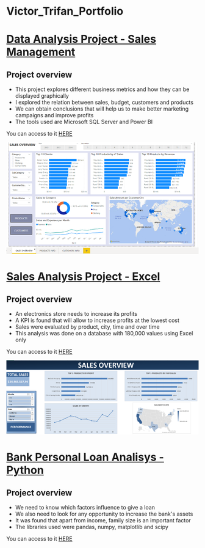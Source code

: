 # Victor_Trifan_Portfolio
# [Data Analysis Project - Sales Management](https://github.com/victort9/Data_Analysis_Project)
## Project overview
* This project explores different business metrics and how they can be displayed graphically
* I explored the relation between sales, budget, customers and products
* We can obtain conclusions that will help us to make better marketing campaigns and improve profits
* The tools used are Microsoft SQL Server and Power BI 

You can access to it [HERE]()

![](https://github.com/victort9/Victor_Trifan_Portfolio/blob/main/Images/Dashboard_Data_analysis.png)

# [Sales Analysis Project - Excel](https://github.com/victort9/Excel_Analysis_Project)
## Project overview
* An electronics store needs to increase its profits
* A KPI is found that will allow to increase profits at the lowest cost
* Sales were evaluated by product, city, time and over time
* This analysis was done on a database with 180,000 values using Excel only

You can access to it [HERE]()

![](https://github.com/victort9/Victor_Trifan_Portfolio/blob/main/Images/Sales_overview_Excel.png)

# [Bank Personal Loan Analisys - Python](https://github.com/victort9/Bank_Loan_Project)
## Project overview
* We need to know which factors influence to give a loan
* We also need to look for any opportunity to increase the bank's assets
* It was found that apart from income, family size is an important factor
* The libraries used were pandas, numpy, matplotlib and scipy

You can access to it [HERE](https://github.com/victort9/Victor_Trifan_Portfolio/blob/main/Images/Correlation_heatmap.png)

![]()
